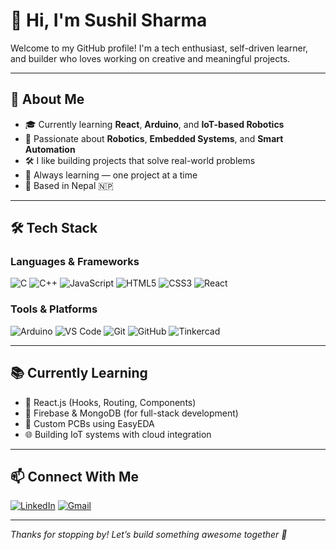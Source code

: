 # 👋 Hi, I'm Sushil Sharma

Welcome to my GitHub profile! I'm a tech enthusiast, self-driven learner, and builder who loves working on creative and meaningful projects.

---

## 🚀 About Me

- 🎓 Currently learning **React**, **Arduino**, and **IoT-based Robotics**
- 🤖 Passionate about **Robotics**, **Embedded Systems**, and **Smart Automation**
- 🛠️ I like building projects that solve real-world problems
- 🌱 Always learning — one project at a time
- 📍 Based in Nepal 🇳🇵

---

## 🛠️ Tech Stack

### Languages & Frameworks
![C](https://img.shields.io/badge/C-00599C?style=for-the-badge&logo=c&logoColor=white)
![C++](https://img.shields.io/badge/C%2B%2B-00599C?style=for-the-badge&logo=c%2B%2B&logoColor=white)
![JavaScript](https://img.shields.io/badge/JavaScript-F7DF1E?style=for-the-badge&logo=javascript&logoColor=black)
![HTML5](https://img.shields.io/badge/HTML5-E34F26?style=for-the-badge&logo=html5&logoColor=white)
![CSS3](https://img.shields.io/badge/CSS3-1572B6?style=for-the-badge&logo=css3&logoColor=white)
![React](https://img.shields.io/badge/React-20232A?style=for-the-badge&logo=react&logoColor=61DAFB)

### Tools & Platforms
![Arduino](https://img.shields.io/badge/Arduino-00979D?style=for-the-badge&logo=arduino&logoColor=white)
![VS Code](https://img.shields.io/badge/VS--Code-007ACC?style=for-the-badge&logo=visual-studio-code&logoColor=white)
![Git](https://img.shields.io/badge/Git-F05032?style=for-the-badge&logo=git&logoColor=white)
![GitHub](https://img.shields.io/badge/GitHub-181717?style=for-the-badge&logo=github&logoColor=white)
![Tinkercad](https://img.shields.io/badge/Tinkercad-ff6f00?style=for-the-badge&logo=autodesk&logoColor=white)

---

## 📚 Currently Learning

- 🔄 React.js (Hooks, Routing, Components)
- 🔌 Firebase & MongoDB (for full-stack development)
- 📐 Custom PCBs using EasyEDA
- 🌐 Building IoT systems with cloud integration

---

## 📫 Connect With Me

[![LinkedIn](https://img.shields.io/badge/LinkedIn-blue?style=for-the-badge&logo=linkedin&logoColor=white)](https://www.linkedin.com/in/sushil-sharma-5389b9321/)
[![Gmail](https://img.shields.io/badge/Gmail-red?style=for-the-badge&logo=gmail&logoColor=white)](mailto:susilsharma7257@gmail.com)

---

_Thanks for stopping by! Let’s build something awesome together 🚀_
